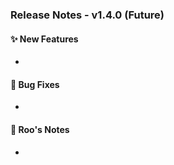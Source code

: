 ### Release Notes - v1.4.0 (Future)

#### ✨ New Features
*   

#### 🐛 Bug Fixes
*   

#### 🤖 Roo's Notes
*   
